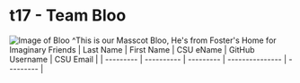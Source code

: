 # t17 - Team Bloo
![Image of Bloo](https://images-wixmp-ed30a86b8c4ca887773594c2.wixmp.com/f/5736f144-0ca5-4050-bd4d-3717c83771b5/ddh12q1-1b542ece-edc3-4997-8da5-f5a803615600.png?token=eyJ0eXAiOiJKV1QiLCJhbGciOiJIUzI1NiJ9.eyJzdWIiOiJ1cm46YXBwOiIsImlzcyI6InVybjphcHA6Iiwib2JqIjpbW3sicGF0aCI6IlwvZlwvNTczNmYxNDQtMGNhNS00MDUwLWJkNGQtMzcxN2M4Mzc3MWI1XC9kZGgxMnExLTFiNTQyZWNlLWVkYzMtNDk5Ny04ZGE1LWY1YTgwMzYxNTYwMC5wbmcifV1dLCJhdWQiOlsidXJuOnNlcnZpY2U6ZmlsZS5kb3dubG9hZCJdfQ.Qh8o7hMBaGiaSf1T8Lydq_SIiy9NLkgO8KhqwaANrzU)
^This is our Masscot Bloo, He's from Foster's Home for Imaginary Friends
| Last Name | First Name | CSU eName | GitHub Username | CSU Email |
| --------- | ---------- | --------- | --------------- | --------- |
